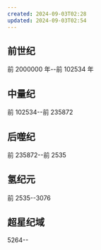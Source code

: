 ```yaml
---
created: 2024-09-03T02:28
updated: 2024-09-03T02:54
---
```

## 前世纪 
前 2000000 年--前 102534 年 
## 中量纪
前 102534--前 235872
## 后噬纪
前 235872--前 2535 
## 氢纪元

前 2535--3076
## 超星纪域
5264-- 

